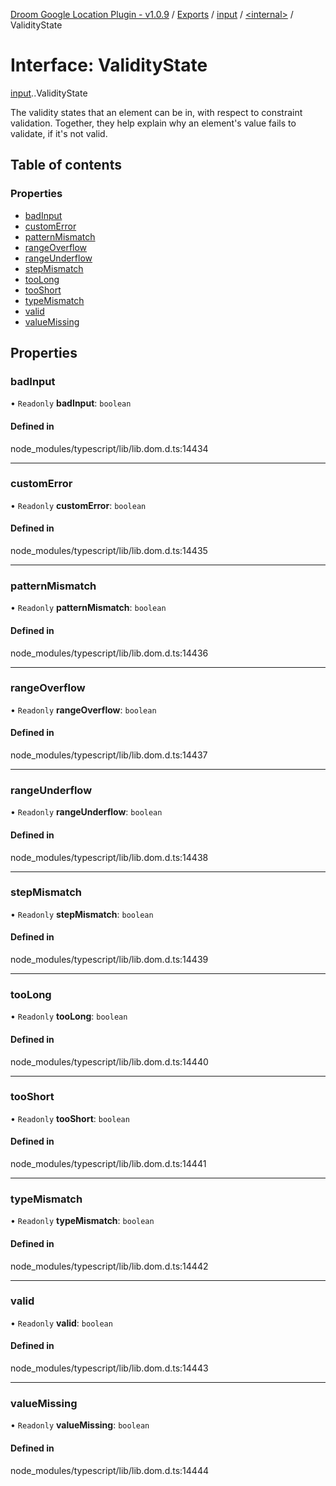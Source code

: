 [Droom Google Location Plugin - v1.0.9](../README.md) / [Exports](../modules.md) / [input](../modules/input.md) / [<internal\>](../modules/input._internal_.md) / ValidityState

# Interface: ValidityState

[input](../modules/input.md).[<internal>](../modules/input._internal_.md).ValidityState

The validity states that an element can be in, with respect to constraint validation. Together, they help explain why an element's value fails to validate, if it's not valid.

## Table of contents

### Properties

- [badInput](input._internal_.ValidityState.md#badinput)
- [customError](input._internal_.ValidityState.md#customerror)
- [patternMismatch](input._internal_.ValidityState.md#patternmismatch)
- [rangeOverflow](input._internal_.ValidityState.md#rangeoverflow)
- [rangeUnderflow](input._internal_.ValidityState.md#rangeunderflow)
- [stepMismatch](input._internal_.ValidityState.md#stepmismatch)
- [tooLong](input._internal_.ValidityState.md#toolong)
- [tooShort](input._internal_.ValidityState.md#tooshort)
- [typeMismatch](input._internal_.ValidityState.md#typemismatch)
- [valid](input._internal_.ValidityState.md#valid)
- [valueMissing](input._internal_.ValidityState.md#valuemissing)

## Properties

### badInput

• `Readonly` **badInput**: `boolean`

#### Defined in

node_modules/typescript/lib/lib.dom.d.ts:14434

___

### customError

• `Readonly` **customError**: `boolean`

#### Defined in

node_modules/typescript/lib/lib.dom.d.ts:14435

___

### patternMismatch

• `Readonly` **patternMismatch**: `boolean`

#### Defined in

node_modules/typescript/lib/lib.dom.d.ts:14436

___

### rangeOverflow

• `Readonly` **rangeOverflow**: `boolean`

#### Defined in

node_modules/typescript/lib/lib.dom.d.ts:14437

___

### rangeUnderflow

• `Readonly` **rangeUnderflow**: `boolean`

#### Defined in

node_modules/typescript/lib/lib.dom.d.ts:14438

___

### stepMismatch

• `Readonly` **stepMismatch**: `boolean`

#### Defined in

node_modules/typescript/lib/lib.dom.d.ts:14439

___

### tooLong

• `Readonly` **tooLong**: `boolean`

#### Defined in

node_modules/typescript/lib/lib.dom.d.ts:14440

___

### tooShort

• `Readonly` **tooShort**: `boolean`

#### Defined in

node_modules/typescript/lib/lib.dom.d.ts:14441

___

### typeMismatch

• `Readonly` **typeMismatch**: `boolean`

#### Defined in

node_modules/typescript/lib/lib.dom.d.ts:14442

___

### valid

• `Readonly` **valid**: `boolean`

#### Defined in

node_modules/typescript/lib/lib.dom.d.ts:14443

___

### valueMissing

• `Readonly` **valueMissing**: `boolean`

#### Defined in

node_modules/typescript/lib/lib.dom.d.ts:14444
